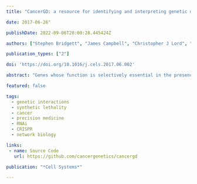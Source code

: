 ```yaml
---
title: "CancerGD: a resource for identifying and interpreting genetic dependencies in cancer"

date: 2017-06-26"

publishDate: 2022-09-06T20:00:28.445424Z

authors: ["Stephen Bridgett", "James Campbell", "Christopher J Lord", "Colm J Ryan"]

publication_types: ["2"]

doi: 'https://doi.org/10.1016/j.cels.2017.06.002'

abstract: "Genes whose function is selectively essential in the presence of cancer-associated genetic aberrations represent promising targets for the development of precision therapeutics. Here, we present CancerGD, a resource that integrates genotypic profiling with large-scale loss-of-function genetic screens in tumor cell lines to identify such genetic dependencies. CancerGD provides tools for searching, visualizing, and interpreting these genetic dependencies through the integration of functional interaction networks. CancerGD includes different screen types (siRNA, shRNA, CRISPR), and we describe a simple format for submitting new datasets."

featured: false

tags:
  - genetic interactions
  - synthetic lethality
  - cancer
  - precision medicine
  - RNAi
  - CRISPR
  - network biology

links:
 - name: Source Code
   url: https://github.com/cancergenetics/cancergd

publication: "*Cell Systems*"

---
```


